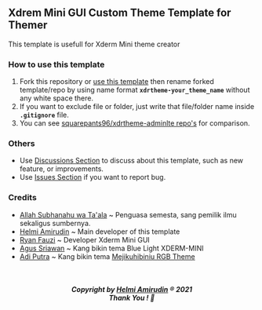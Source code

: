 ## Xdrem Mini GUI Custom Theme Template for Themer

This template is usefull for Xderm Mini theme creator

### How to use this template
1. Fork this repository or [use this template](https://github.com/helmiau/xdrtheme-themename/generate) then rename forked template/repo by using name format **```xdrtheme-your_theme_name```** without any white space there.
2. If you want to exclude file or folder, just write that file/folder name inside **```.gitignore```** file.
3. You can see [squarepants96/xdrtheme-adminlte repo's](https://github.com/squarepants96/xdrtheme-adminlte) for comparison.

### Others
- Use [Discussions Section](https://github.com/helmiau/xdrtheme-themename-themecreator/discussions) to discuss about this template, such as new feature, or improvements.
- Use [Issues Section](https://github.com/helmiau/xdrtheme-themename-themecreator/issues) if you want to report bug. 

### Credits
- [Allah Subhanahu wa Ta'ala](https://id.wikipedia.org/wiki/Allah) ~ Penguasa semesta, sang pemilik ilmu sekaligus sumbernya.
- [Helmi Amirudin](https://github.com/helmiau) ~ Main developer of this template
- [Ryan Fauzi](https://github.com/ryanfauzi1) ~ Developer Xderm Mini GUI
- [Agus Sriawan](https://www.facebook.com/agussriawan.id) ~ Kang bikin tema Blue Light XDERM-MINI
- [Adi Putra](https://github.com/Putra-0) ~ Kang bikin tema [Mejikuhibiniu RGB Theme](https://github.com/Putra-0/theme-xderm-putra)

<br>
<h5 align="center">Copyright by <a href="https://me.helmiau.my.id">Helmi Amirudin</a> ® 2021 <br> Thank You ! 🤝</h3>
